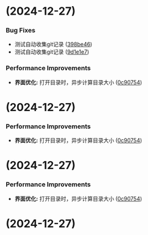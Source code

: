 #  (2024-12-27)


### Bug Fixes

* 测试自动收集git记录 ([398be46](https://github.com/ligson/jtreesize/commit/398be465b0f62c50c0d45e155b5980aa36a7e482))
* 测试自动收集git记录 ([9d1e1e7](https://github.com/ligson/jtreesize/commit/9d1e1e73ecade3f5b6690acd6aab5ba2d88a25e8))


### Performance Improvements

* **界面优化:** 打开目录时，异步计算目录大小 ([0c90754](https://github.com/ligson/jtreesize/commit/0c90754bb61084d7a0516d8d8e8a46fb401f8799))



#  (2024-12-27)


### Performance Improvements

* **界面优化:** 打开目录时，异步计算目录大小 ([0c90754](https://github.com/ligson/jtreesize/commit/0c90754bb61084d7a0516d8d8e8a46fb401f8799))



#  (2024-12-27)


### Performance Improvements

* **界面优化:** 打开目录时，异步计算目录大小 ([0c90754](https://github.com/ligson/jtreesize/commit/0c90754bb61084d7a0516d8d8e8a46fb401f8799))



#  (2024-12-27)



